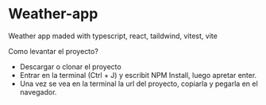 # Weather-app
 Weather app maded with typescript, react, taildwind, vitest, vite
 
 Como levantar el proyecto?
- Descargar o clonar el proyecto 
- Entrar en la terminal (Ctrl + J) y escribit NPM Install, luego apretar enter.
- Una vez se vea en la terminal la url del proyecto, copiarla y pegarla en el navegador.
